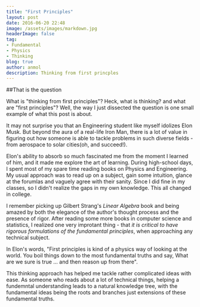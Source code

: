 ```yaml
---
title: "First Principles"
layout: post
date: 2016-06-20 22:48
image: /assets/images/markdown.jpg
headerImage: false
tag:
- Fundamental 
- Physics
- Thinking
blog: true
author: anmol
description: Thinking from first princples
---
```


##That is the question

What is "thinking from first principles"?
Heck, what is thinking? and what are "first principles"?
Well, the way I just dissected the question is one small example of what this post is about.

It may not surprise you that an Engineering student like myself idolizes Elon Musk.
But beyond the aura of a real-life Iron Man, there is a lot of value in figuring out how someone
is able to tackle problems in such diverse fields - from aerospace to solar cities(oh, and succeed!).

Elon's ability to absorb so much fascinated me from the moment I learned
of him, and it made me explore the art of learning.
During high-school days, I spent most of my spare time reading books on Physics and Engineering. My usual approach was to read up on a subject,
gain some intuition, glance at the forumlas and vaguely agree with their sanity. Since I did fine in my classes, so I didn't realize the gaps in my own knowledge. 
This all changed in college.

I remember picking up Gilbert Strang's *Linear Algebra* book and being amazed by both the elegance of the author's thought process and the presence of
rigor. After reading some more books in computer science and statistics, I realized one very improtant thing - that *it is critical to have rigorous formulations
of the fundamental principles*, when approaching any technical subject. 




In Elon's words, "First principles is kind of a physics way of looking at the world. You boil things down to the most fundamental truths and say,
 What are we sure is true … and then reason up from there". 
 
This thinking approach has helped me tackle rather complicated ideas with ease. As someone who reads about a lot of technical things, helping a fundemntal 
understanding leads to a natural knowledge tree, with the fundamental ideas being the roots and branches just extensions of  these fundamental truths. 

